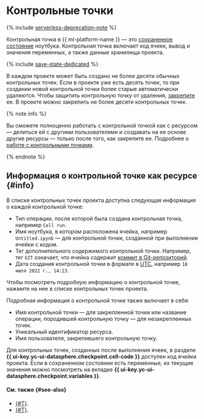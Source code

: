 # Контрольные точки

{% include [serverless-deprecation-note](../../_includes/datasphere/serverless-deprecation-note.md) %}

Контрольная точка в {{ ml-platform-name }} — это [сохраненное состояние](save-state.md) ноутбука. Контрольная точка включает код ячеек, вывод и значения переменных, а также данные хранилища проекта.

{% include [save-state-dedicated](../../_includes/datasphere/save-state-dedicated.md) %}

В каждом проекте может быть создано не более десяти обычных контрольных точек. Если в проекте уже есть десять точек, то при создании новой контрольной точки более старые автоматически удаляются. Чтобы защитить контрольную точку от удаления, [закрепите](../operations/projects/checkpoints.md#pin) ее. В проекте можно закрепить не более десяти контрольных точек.

{% note info %}

Вы сможете полноценно работать с контрольной точкой как с ресурсом — делиться ей с другими пользователями и создавать на ее основе другие ресурсы — только после того, как закрепите ее. Подробнее о [работе с контрольными точками](../operations/projects/checkpoints.md).

{% endnote %}

## Информация о контрольной точке как ресурсе {#info}

В списке контрольных точек проекта доступна следующая информация о каждой контрольной точке:
* Тип операции, после которой была создана контрольная точка, например `Cell run`.
* Имя ноутбука, в котором расположена ячейка, например `Untitled.ipynb` — для контрольной точки, созданной при выполнении ячейки с кодом.
* Тег дополнительного содержимого контрольной точки. Например, тег `GIT` означает, что ячейка содержит [коммит в Git-репозиторий](../operations/projects/work-with-git.md).
* Дата создания контрольной точки в формате в [UTC](https://ru.wikipedia.org/wiki/Всемирное_координированное_время), например `18 июля 2022 г., 14:23`.

Чтобы посмотреть подробную информацию о контрольной точке, нажмите на нее в списке контрольных точек проекта.

Подробная информация о контрольной точке также включает в себя:
* Имя контрольной точки — для закрепленной точки или название операции, породившей контрольную точку — для незакрепленных точек.
* Уникальный идентификатор ресурса.
* Имя пользователя, закрепившего контрольную точку.

Для контрольных точек, созданных после выполнения ячеек, в разделе **{{ ui-key.yc-ui-datasphere.checkpoint.cell-code }}** доступен код ячейки проекта. Если в сохраненном состоянии есть переменные, их текущие значения можно посмотреть на вкладке **{{ ui-key.yc-ui-datasphere.checkpoint.variables }}**.

#### См. также {#see-also}

* [{#T}](save-state.md).
* [{#T}](../operations/projects/checkpoints.md).